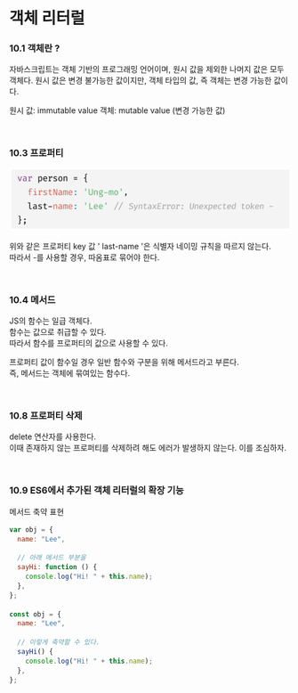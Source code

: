 # 객체 리터럴

### 10.1 객체란 ?

자바스크립트는 객체 기반의 프로그래밍 언어이며, 원시 값을 제외한 나머지 값은 모두 객체다.
원시 값은 변경 불가능한 값이지만, 객체 타입의 값, 즉 객체는 변경 가능한 값이다.

원시 값: immutable value
객체: mutable value (변경 가능한 값)

<br>

### 10.3 프로퍼티

![Alt text](./image/image.png)

위와 같은 프로퍼티 key 값 ' last-name '은 식별자 네이밍 규칙을 따르지 않는다. <br>
따라서 -를 사용할 경우, 따옴표로 묶어야 한다.

<br>

### 10.4 메서드

JS의 함수는 일급 객체다.<br>
함수는 값으로 취급할 수 있다.<br>
따라서 함수를 프로퍼티의 값으로 사용할 수 있다.

프로퍼티 값이 함수일 경우 일반 함수와 구분을 위해 메서드라고 부른다. <br>즉, 메서드는 객체에 묶여있는 함수다.

<br>

### 10.8 프로퍼티 삭제

delete 연산자를 사용한다. <br>
이때 존재하지 않는 프로퍼티를 삭제하려 해도 에러가 발생하지 않는다.
이를 조심하자.

<br>

### 10.9 ES6에서 추가된 객체 리터럴의 확장 기능

메서드 축약 표현

```js
var obj = {
  name: "Lee",

  // 아래 메서드 부분을
  sayHi: function () {
    console.log("Hi! " + this.name);
  },
};

const obj = {
  name: "Lee",

  // 이렇게 축약할 수 있다.
  sayHi() {
    console.log("Hi! " + this.name);
  },
};
```
